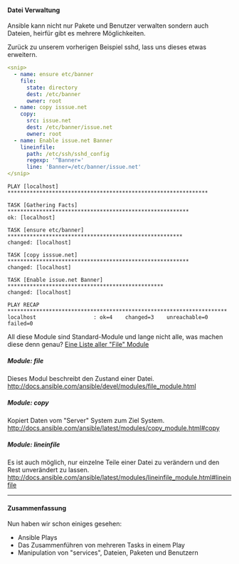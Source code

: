 #### Datei Verwaltung

Ansible kann nicht nur Pakete und Benutzer verwalten sondern auch Dateien, heirfür gibt es mehrere Möglichkeiten.

Zurück zu unserem vorherigen Beispiel sshd, lass uns dieses etwas erweitern.

```yaml
<snip>
  - name: ensure etc/banner
    file:
      state: directory
      dest: /etc/banner
      owner: root
  - name: copy isssue.net
    copy:
      src: issue.net
      dest: /etc/banner/issue.net
      owner: root
  - name: Enable issue.net Banner
    lineinfile:
      path: /etc/ssh/sshd_config
      regexp: '^Banner='
      line: 'Banner=/etc/banner/issue.net'
</snip>

```

```shell
PLAY [localhost] ***************************************************************

TASK [Gathering Facts] *********************************************************
ok: [localhost]

TASK [ensure etc/banner] *******************************************************
changed: [localhost]

TASK [copy isssue.net] *********************************************************
changed: [localhost]

TASK [Enable issue.net Banner] *************************************************
changed: [localhost]

PLAY RECAP *********************************************************************
localhost                  : ok=4    changed=3    unreachable=0    failed=0
```

All diese Module sind Standard-Module und lange nicht alle, was machen diese denn genau?
[Eine Liste aller "File" Module](http://docs.ansible.com/ansible/latest/modules/list_of_files_modules.html)

##### Module: file

Dieses Modul beschreibt den Zustand einer Datei.
http://docs.ansible.com/ansible/devel/modules/file_module.html

##### Module: copy

Kopiert Daten vom "Server" System zum Ziel System.
http://docs.ansible.com/ansible/latest/modules/copy_module.html#copy

##### Module: lineinfile

Es ist auch möglich, nur einzelne Teile einer Datei zu verändern und den Rest unverändert zu lassen.
http://docs.ansible.com/ansible/latest/modules/lineinfile_module.html#lineinfile

----

#### Zusammenfassung

Nun haben wir schon einiges gesehen:

* Ansible Plays
* Das Zusammenführen von mehreren Tasks in einem Play
* Manipulation von "services", Dateien, Paketen und Benutzern
